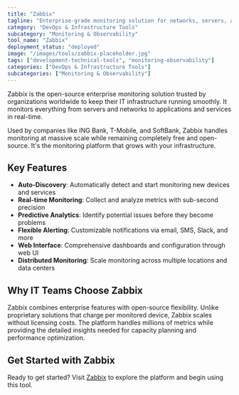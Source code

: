 ```yaml
---
title: "Zabbix"
tagline: "Enterprise-grade monitoring solution for networks, servers, and applications"
category: "DevOps & Infrastructure Tools"
subcategory: "Monitoring & Observability"
tool_name: "Zabbix"
deployment_status: "deployed"
image: "/images/tools/zabbix-placeholder.jpg"
tags: ["development-technical-tools", "monitoring-observability"]
categories: ["DevOps & Infrastructure Tools"]
subcategories: ["Monitoring & Observability"]
---
```

Zabbix is the open-source enterprise monitoring solution trusted by organizations worldwide to keep their IT infrastructure running smoothly. It monitors everything from servers and networks to applications and services in real-time.

Used by companies like ING Bank, T-Mobile, and SoftBank, Zabbix handles monitoring at massive scale while remaining completely free and open-source. It's the monitoring platform that grows with your infrastructure.

## Key Features
- **Auto-Discovery**: Automatically detect and start monitoring new devices and services
- **Real-time Monitoring**: Collect and analyze metrics with sub-second precision
- **Predictive Analytics**: Identify potential issues before they become problems
- **Flexible Alerting**: Customizable notifications via email, SMS, Slack, and more
- **Web Interface**: Comprehensive dashboards and configuration through web UI
- **Distributed Monitoring**: Scale monitoring across multiple locations and data centers

## Why IT Teams Choose Zabbix
Zabbix combines enterprise features with open-source flexibility. Unlike proprietary solutions that charge per monitored device, Zabbix scales without licensing costs. The platform handles millions of metrics while providing the detailed insights needed for capacity planning and performance optimization.

## Get Started with Zabbix

Ready to get started? Visit [Zabbix](https://www.zabbix.com) to explore the platform and begin using this tool.